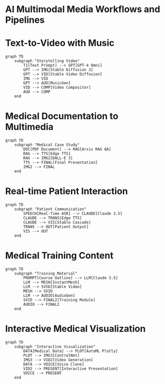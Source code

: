 
# AI Multimodal Media Workflows and Pipelines

# Text-to-Video with Music
```mermaid
graph TD
    subgraph "Storytelling Video"
        T1[Text Prompt] --> GPT[GPT-4 Omni]
        GPT --> IMG[Stable Diffusion 3]
        GPT --> VID[Stable Video Diffusion]
        IMG --> VID
        GPT --> AUD[MusicGen]
        VID --> COMP[Video Compositor]
        AUD --> COMP
    end
```

# Medical Documentation to Multimedia
```mermaid
graph TD
    subgraph "Medical Case Study"
        DOC[PDF Document] --> RAG[Arxiv RAG QA]
        RAG --> TTS[Edge TTS]
        RAG --> IMG2[DALL-E 3]
        TTS --> FINAL[Final Presentation]
        IMG2 --> FINAL
    end
```

# Real-time Patient Interaction
```mermaid
graph TD
    subgraph "Patient Communication"
        SPEECH[Real-Time ASR] --> CLAUDE[Claude 3.5]
        CLAUDE --> TRANS[Edge TTS]
        CLAUDE --> VIS[Stable Cascade]
        TRANS --> OUT[Patient Output]
        VIS --> OUT
    end
```

# Medical Training Content
```mermaid
graph TD
    subgraph "Training Material"
        PROMPT[Course Outline] --> LLM[Claude 3.5]
        LLM --> MESH[InstantMesh]
        LLM --> SVID[Stable Video]
        MESH --> SVID
        LLM --> AUDIO[AudioGen]
        SVID --> FINAL2[Training Module]
        AUDIO --> FINAL2
    end
```

# Interactive Medical Visualization

```mermaid
graph TD
    subgraph "Interactive Visualization"
        DATA[Medical Data] --> PLOT[AutoML Plotly]
        PLOT --> IMG3[ControlNet]
        IMG3 --> VID2[Video Generation]
        DATA --> VOICE[Voice Clone]
        VID2 --> PRESENT[Interactive Presentation]
        VOICE --> PRESENT
    end
```
